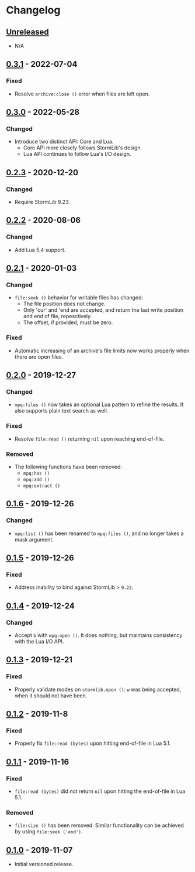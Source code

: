 # Changelog

## [Unreleased]
- N/A

## [0.3.1] - 2022-07-04
### Fixed
- Resolve `archive:close ()` error when files are left open.

## [0.3.0] - 2022-05-28
### Changed
- Introduce two distinct API: Core and Lua.
    - Core API more closely follows StormLib's design.
    - Lua API continues to follow Lua's I/O design.

## [0.2.3] - 2020-12-20
### Changed
- Require StormLib 9.23.

## [0.2.2] - 2020-08-06
### Changed
- Add Lua 5.4 support.

## [0.2.1] - 2020-01-03
### Changed
- `file:seek ()` behavior for writable files has changed:
  - The file position does not change.
  - Only 'cur' and 'end are accepted, and return the last write position and
    end of file, repesctively.
  - The offset, if provided, must be zero.

### Fixed
- Automatic increasing of an archive's file limits now works properly when
  there are open files.

## [0.2.0] - 2019-12-27
### Changed
- `mpq:files ()` now takes an optional Lua pattern to refine the results.
  It also supports plain text search as well.

### Fixed
- Resolve `file:read ()` returning `nil` upon reaching end-of-file.

### Removed
- The following functions have been removed:
  - `mpq:has ()`
  - `mpq:add ()`
  - `mpq:extract ()`

## [0.1.6] - 2019-12-26
### Changed
- `mpq:list ()` has been renamed to `mpq:files ()`, and no longer takes a
  mask argument.

## [0.1.5] - 2019-12-26
### Fixed
- Address inability to bind against StormLib > `9.22`.

## [0.1.4] - 2019-12-24
### Changed
- Accept `b` with `mpq:open ()`.  It does nothing, but maintains consistency
  with the Lua I/O API.

## [0.1.3] - 2019-12-21
### Fixed
- Properly validate modes on `stormlib.open ()`: `w` was being accepted,
  when it should not have been.

## [0.1.2] - 2019-11-8
### Fixed
- Properly fix `file:read (bytes)` upon hitting end-of-file in Lua 5.1.

## [0.1.1] - 2019-11-16
### Fixed
- `file:read (bytes)` did not return `nil` upon hitting the end-of-file in
  Lua 5.1.

### Removed
- `file:size ()` has been removed. Similar functionality can be achieved by
  using `file:seek ('end')`.

## [0.1.0] - 2019-11-07
- Initial versioned release.

[Unreleased]: https://github.com/nvs/lua-stormlib/compare/v0.3.1...HEAD
[0.3.1]: https://github.com/nvs/lua-stormlib/compare/v0.3.0...v0.3.1
[0.3.0]: https://github.com/nvs/lua-stormlib/compare/v0.2.3...v0.3.0
[0.2.3]: https://github.com/nvs/lua-stormlib/compare/v0.2.2...v0.2.3
[0.2.2]: https://github.com/nvs/lua-stormlib/compare/v0.2.1...v0.2.2
[0.2.1]: https://github.com/nvs/lua-stormlib/compare/v0.2.0...v0.2.1
[0.2.0]: https://github.com/nvs/lua-stormlib/compare/v0.1.6...v0.2.0
[0.1.6]: https://github.com/nvs/lua-stormlib/compare/v0.1.5...v0.1.6
[0.1.5]: https://github.com/nvs/lua-stormlib/compare/v0.1.4...v0.1.5
[0.1.4]: https://github.com/nvs/lua-stormlib/compare/v0.1.3...v0.1.4
[0.1.3]: https://github.com/nvs/lua-stormlib/compare/v0.1.2...v0.1.3
[0.1.2]: https://github.com/nvs/lua-stormlib/compare/v0.1.1...v0.1.2
[0.1.1]: https://github.com/nvs/lua-stormlib/compare/v0.1.0...v0.1.1
[0.1.0]: https://github.com/nvs/lua-stormlib/releases/tag/v0.1.0
